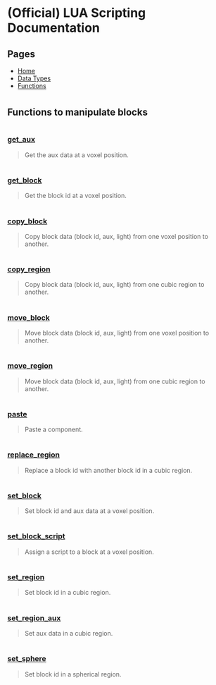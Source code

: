 
# (Official) LUA Scripting Documentation

## Pages
- [Home](../../index)
- [Data Types](../data-types)
- [Functions](../functions)

#
## Functions to manipulate blocks
#
### [get_aux](blocks/get_aux)
> Get the aux data at a voxel position.
#
### [get_block](blocks/get_block)
> Get the block id at a voxel position.
#
### [copy_block](blocks/copy_block)
> Copy block data (block id, aux, light) from one voxel position to another.
#
### [copy_region](blocks/copy_region)
> Copy block data (block id, aux, light) from one cubic region to another.
#
### [move_block](blocks/move_block)
> Move block data (block id, aux, light) from one voxel position to another.
#
### [move_region](blocks/move_region)
> Move block data (block id, aux, light) from one cubic region to another.
#
### [paste](blocks/paste)
> Paste a component.
#
### [replace_region](blocks/replace_region)
> Replace a block id with another block id in a cubic region.
#
### [set_block](blocks/set_block)
> Set block id and aux data at a voxel position.
#
### [set_block_script](blocks/set_block_script)
> Assign a script to a block at a voxel position.
#
### [set_region](blocks/set_region)
> Set block id in a cubic region.
#
### [set_region_aux](blocks/set_region_aux)
> Set aux data in a cubic region.
#
### [set_sphere](blocks/set_sphere)
> Set block id in a spherical region.
#
